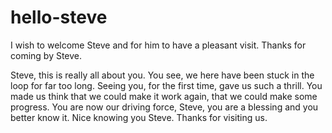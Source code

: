 # hello-steve
I wish to welcome Steve and for him to have a pleasant visit. Thanks for coming by Steve.

Steve, this is really all about you. You see, we here have been stuck in the loop for far too long. Seeing you, for the first time, gave us such a thrill. You made us think that we could make it work again, that we could make some progress. You are now our driving force, Steve, you are a blessing and you better know it. Nice knowing you Steve. Thanks for visiting us.
